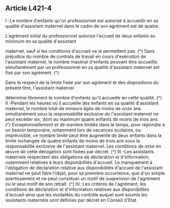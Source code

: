 ## Article L421-4

I.-Le nombre d'enfants qu'un professionnel est autorisé à accueillir en sa qualité d'assistant maternel dans le
cadre de son agrément est de quatre.

L'agrément initial du professionnel autorise l'accueil de deux enfants au minimum en sa qualité d'assistant

maternel, sauf si les conditions d'accueil ne le permettent pas. (^)
Sans préjudice du nombre de contrats de travail en cours d'exécution de l'assistant maternel, le nombre
maximal d'enfants pouvant être accueillis simultanément par un professionnel en sa qualité d'assistant
maternel est fixé par son agrément. (^)


Dans le respect de la limite fixée par son agrément et des dispositions du présent titre, l'assistant maternel

détermine librement le nombre d'enfants qu'il accueille en cette qualité. (^)
II.-Pendant les heures où il accueille des enfants en sa qualité d'assistant maternel, le nombre total de
mineurs âgés de moins de onze ans simultanément sous la responsabilité exclusive de l'assistant maternel ne
peut excéder six, dont au maximum quatre enfants de moins de trois ans. (^)
Exceptionnellement et de manière limitée dans le temps, pour répondre à un besoin temporaire, notamment
lors de vacances scolaires, ou imprévisible, ce nombre limite peut être augmenté de deux enfants dans
la limite inchangée de quatre enfants de moins de trois ans sous la responsabilité exclusive de l'assistant
maternel. Les conditions de mise en œuvre de cette dérogation sont fixées par décret. (^)
III.-Les assistants maternels respectent des obligations de déclaration et d'information, notamment relatives
à leurs disponibilités d'accueil. Le manquement à l'obligation de déclaration relative aux disponibilités
d'accueil de l'assistant maternel ne peut faire l'objet, pour sa première occurrence, que d'un simple
avertissement et ne peut constituer un motif de suspension de l'agrément ou le seul motif de son retrait. (^)
IV.-Les critères de l'agrément, les conditions de déclaration et d'information relatives aux disponibilités
d'accueil ainsi que les modalités du contrôle auquel sont soumis les assistants maternels sont définies par
décret en Conseil d'Etat.

